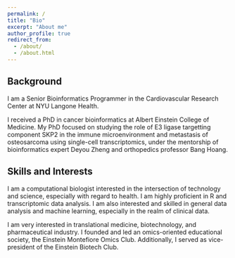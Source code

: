 ```yaml
---
permalink: /
title: "Bio"
excerpt: "About me"
author_profile: true
redirect_from: 
  - /about/
  - /about.html
---
```



## Background

I am a Senior Bioinformatics Programmer in the Cardiovascular Research Center at NYU Langone Health.

I received a PhD in cancer bioinformatics at Albert Einstein College of Medicine. My PhD focused on studying the role of E3 ligase targetting component SKP2 in the immune microenvironment and metastasis of osteosarcoma using single-cell transcriptomics, under the mentorship of bioinformatics expert Deyou Zheng and orthopedics professor Bang Hoang.


## Skills and Interests

I am a computational biologist interested in the intersection of technology and science, especially with regard to health. I am highly proficient in R and transcriptomic data analysis. I am also interested and skilled in general data analysis and machine learning, especially in the realm of clinical data.

I am very interested in translational medicine, biotechnology, and pharmaceutical industry. I founded and led an omics-oriented educational society, the Einstein Montefiore Omics Club. Additionally, I served as vice-president of the Einstein Biotech Club.


